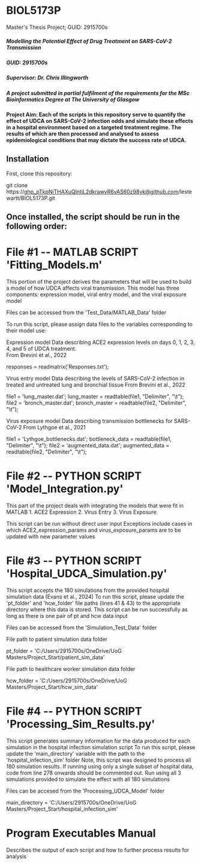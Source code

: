 # BIOL5173P
Master's Thesis Project; GUID: 2915700s

##### Modelling the Potential Effect of Drug Treatment on SARS-CoV-2 Transmission #####

##### GUID: 2915700s 
##### Supervisor: Dr. Chris Illingworth 
##### A project submitted in partial fulfilment of the requirements for the MSc Bioinformatics Degree at The University of Glasgow

#### Project Aim: Each of the scripts in this repository serve to quantify the effect of UDCA on SARS-CoV-2 infection odds and simulate these effects in a hospital environment based on a targeted treatment regime. The results of which are then processed and analysed to assess epidemiological conditions that may dictate the success rate of UDCA. 


## Installation 

First, clone this repository: 
<!-- start:code block -->
git clone https://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@github.com/lestewartt/BIOL5173P.git
<!-- end:code block -->

## Once installed, the script should be run in the following order: 

# File #1 -- MATLAB SCRIPT 'Fitting_Models.m' 

This portion of the project derives the parameters that will be used to build a model of how UDCA affects viral transmission. 
This model has three components: expression model, viral entry model, and the viral exposure model 

Files can be accessed from the 'Test_Data/MATLAB_Data' folder

To run this script, please assign data files to the variables corresponding to their model use:

Expression model 
Data describing ACE2 expression levels on days 0, 1, 2, 3, 4, and 5 of UDCA treatment.  
From Brevini et al., 2022
<!-- start:code block -->
responses = readmatrix('Responses.txt');
<!-- end:code block -->

Virus entry model 
Data describing the levels of SARS-CoV-2 infection in treated and untreated 
lung and bronchial tissue
From Brevini et al., 2022
<!-- start:code block -->
file1 = 'lung_master.dat';
lung_master = readtable(file1, "Delimiter", "\t");
file2 = 'bronch_master.dat';
bronch_master = readtable(file2, "Delimiter", "\t");
<!-- end:code block -->

Virus exposure model
Data describing transmission bottlenecks for SARS-CoV-2 
From Lythgoe et al., 2021
<!-- start:code block -->
file1 = 'Lythgoe_bottlenecks.dat';
bottleneck_data = readtable(file1, "Delimiter", "\t");
file2 = 'augmented_data.dat';
augmented_data = readtable(file2, "Delimiter", "\t");
<!-- end:code block -->


# File #2 -- PYTHON SCRIPT 'Model_Integration.py' 

This part of the project deals with integrating the models that were fit in MATLAB
    1. ACE2 Expression
    2. Virus Entry
    3. Virus Exposure

This script can be run without direct user input 
Exceptions include cases in which ACE2_expression_params and virus_exposure_params are to be updated with new parameter values 


# File #3 -- PYTHON SCRIPT 'Hospital_UDCA_Simulation.py' 

This script accepts the 180 simulations from the provided hospital simulation data (Evans et al., 2024)
To run this script, please update the 'pt_folder' and 'hcw_folder' file paths (lines 41 & 43) to the appropriate directory where this data is stored.
This script can be run successfully as long as there is one pair of pt and hcw data input

Files can be accessed from the 'Simulation_Test_Data' folder

File path to patient simulation data folder
<!-- start:code block -->
pt_folder = 'C:/Users/2915700s/OneDrive/UoG Masters/Project_Start/patient_sim_data'
<!-- end:code block -->
File path to healthcare worker simulation data folder
<!-- start:code block -->
hcw_folder = 'C:/Users/2915700s/OneDrive/UoG Masters/Project_Start/hcw_sim_data'
<!-- end:code block -->

# File #4 -- PYTHON SCRIPT 'Processing_Sim_Results.py' 

This script generates summary information for the data produced for each simulation in the hospital infection simulation script 
To run this script, please update the 'main_directory' variable with the path to the 'hospital_infection_sim' folder
Note, this script was designed to process all 180 simulation results. If running using only a single subset of hospital data, code from line 278 onwards should be commented out.
Run using all 3 simulations provided to simulate the effect with all 180 simulations 

Files can be accesed from the 'Processing_UDCA_Model' folder

<!-- start:code block -->
main_directory = 'C:/Users/2915700s/OneDrive/UoG Masters/Project_Start/hospital_infection_sim'
<!-- end:code block -->

# Program Executables Manual 
Describes the output of each script and how to further process results for analysis 
